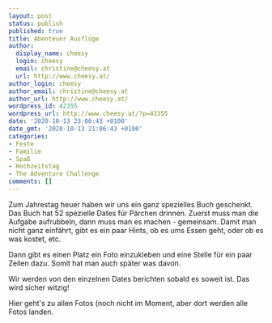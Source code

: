 ```yaml
---
layout: post
status: publish
published: true
title: Abenteuer Ausflüge
author:
  display_name: cheesy
  login: cheesy
  email: christine@cheesy.at
  url: http://www.cheesy.at/
author_login: cheesy
author_email: christine@cheesy.at
author_url: http://www.cheesy.at/
wordpress_id: 42355
wordpress_url: http://www.cheesy.at/?p=42355
date: '2020-10-13 23:06:43 +0100'
date_gmt: '2020-10-13 21:06:43 +0100'
categories:
- Feste
- Familie
- Spaß
- Hochzeitstag
- The Adventure Challenge
comments: []
---
```

<!-- wp:paragraph -->
Zum Jahrestag heuer haben wir uns ein ganz spezielles Buch geschenkt. Das Buch hat 52 spezielle Dates für Pärchen drinnen. Zuerst muss man die Aufgabe aufrubbeln, dann muss man es machen - gemeinsam. Damit man nicht ganz einfährt, gibt es ein paar Hints, ob es ums Essen geht, oder ob es was kostet, etc.
<!-- /wp:paragraph -->
<!-- wp:paragraph -->
Dann gibt es einen Platz ein Foto einzukleben und eine Stelle für ein paar Zeilen dazu. Somit hat man auch später was davon.
<!-- /wp:paragraph -->
<!-- wp:paragraph -->
Wir werden von den einzelnen Dates berichten sobald es soweit ist. Das wird sicher witzig!
<!-- /wp:paragraph -->
<!-- wp:paragraph -->
Hier geht's zu allen Fotos (noch nicht im Moment, aber dort werden alle Fotos landen.
<!-- /wp:paragraph -->
<!-- wp:image {"id":42352} -->
<figure class="wp-block-image"><img src="http://www.cheesy.at/wp-content/uploads/Abenteuer-Ausflu%CC%88ge-002.jpg" alt="" class="wp-image-42352"></figure>
<!-- /wp:image -->
